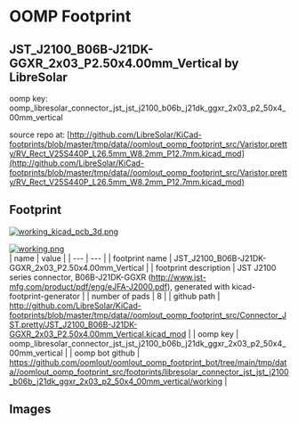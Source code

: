 # OOMP Footprint  
## JST_J2100_B06B-J21DK-GGXR_2x03_P2.50x4.00mm_Vertical  by LibreSolar  
  
oomp key: oomp_libresolar_connector_jst_jst_j2100_b06b_j21dk_ggxr_2x03_p2_50x4_00mm_vertical  
  
source repo at: [http://github.com/LibreSolar/KiCad-footprints/blob/master/tmp/data//oomlout_oomp_footprint_src/Varistor.pretty/RV_Rect_V25S440P_L26.5mm_W8.2mm_P12.7mm.kicad_mod](http://github.com/LibreSolar/KiCad-footprints/blob/master/tmp/data//oomlout_oomp_footprint_src/Varistor.pretty/RV_Rect_V25S440P_L26.5mm_W8.2mm_P12.7mm.kicad_mod)  
## Footprint  
  
[![working_kicad_pcb_3d.png](working_kicad_pcb_3d_600.png)](working_kicad_pcb_3d.png)  
  
[![working.png](working_600.png)](working.png)  
| name | value | 
| --- | --- | 
| footprint name | JST_J2100_B06B-J21DK-GGXR_2x03_P2.50x4.00mm_Vertical | 
| footprint description | JST J2100 series connector, B06B-J21DK-GGXR (http://www.jst-mfg.com/product/pdf/eng/eJFA-J2000.pdf), generated with kicad-footprint-generator | 
| number of pads | 8 | 
| github path | http://github.com/LibreSolar/KiCad-footprints/blob/master/tmp/data//oomlout_oomp_footprint_src/Connector_JST.pretty/JST_J2100_B06B-J21DK-GGXR_2x03_P2.50x4.00mm_Vertical.kicad_mod | 
| oomp key | oomp_libresolar_connector_jst_jst_j2100_b06b_j21dk_ggxr_2x03_p2_50x4_00mm_vertical | 
| oomp bot github | https://github.com/oomlout/oomlout_oomp_footprint_bot/tree/main/tmp/data//oomlout_oomp_footprint_src/footprints/libresolar_connector_jst_jst_j2100_b06b_j21dk_ggxr_2x03_p2_50x4_00mm_vertical/working | 
## Images  
